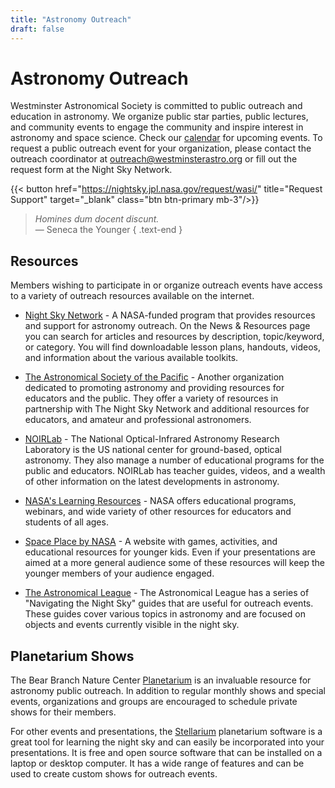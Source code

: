 ```yaml
---
title: "Astronomy Outreach"
draft: false
---
```


# Astronomy Outreach

Westminster Astronomical Society is committed to public outreach and education in astronomy. We organize public star parties, public lectures, and community events to engage the community and inspire interest in astronomy and space science. Check our [calendar](https://nightsky.jpl.nasa.gov/events/wasi/) for upcoming events. To request a public outreach event for your organization, please contact the outreach coordinator at [outreach@westminsterastro.org](mailto:outreach@westminsterastro.org) or fill out the request form at the Night Sky Network.

{{< button href="https://nightsky.jpl.nasa.gov/request/wasi/" title="Request Support" target="_blank" class="btn btn-primary mb-3"/>}}

> *Homines dum docent discunt.*\
>   — Seneca the Younger
{ .text-end }

## Resources

Members wishing to participate in or organize outreach events have access to a variety of outreach resources available on the internet.

- [Night Sky Network](https://nightsky.jpl.nasa.gov/) - A NASA-funded program that provides resources and support for astronomy outreach. On the News & Resources page you can search for articles and resources by description, topic/keyword, or category. You will find downloadable lesson plans, handouts, videos, and information about the various available toolkits.

- [The Astronomical Society of the Pacific](https://astrosociety.org/) - Another organization dedicated to promoting astronomy and providing resources for educators and the public. They offer a variety of resources in partnership with The Night Sky Network and additional resources for educators, and amateur and professional astronomers.

- [NOIRLab](https://noirlab.edu/public/) - The National Optical-Infrared Astronomy Research Laboratory is the US national center for ground-based, optical astronomy. They also manage a number of educational programs for the public and educators. NOIRLab has teacher guides, videos, and a wealth of other information on the latest developments in astronomy.

- [NASA's Learning Resources](https://www.nasa.gov/learning-resources/) - NASA offers educational programs, webinars, and wide variety of other resources for educators and students of all ages.

- [Space Place by NASA](https://spaceplace.nasa.gov/) - A website with games, activities, and educational resources for younger kids. Even if your presentations are aimed at a more general audience some of these resources will keep the younger members of your audience engaged.

- [The Astronomical League](https://www.astroleague.org/navigating-the-night-sky-guides/) - The Astronomical League has a series of "Navigating the Night Sky" guides that are useful for outreach events. These guides cover various topics in astronomy and are focused on objects and events currently visible in the night sky.

## Planetarium Shows

The Bear Branch Nature Center [Planetarium](/planetarium/) is an invaluable resource for astronomy public outreach. In addition to regular monthly shows and special events, organizations and groups are encouraged to schedule private shows for their members.

For other events and presentations, the [Stellarium](https://stellarium.org/) planetarium software is a great tool for learning the night sky and can easily be incorporated into your presentations. It is free and open source software that can be installed on a laptop or desktop computer. It has a wide range of features and can be used to create custom shows for outreach events.
